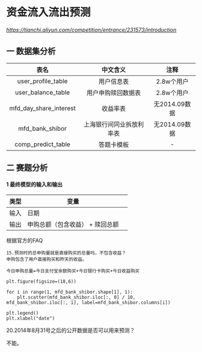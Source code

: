 # 资金流入流出预测

######                                      https://tianchi.aliyun.com/competition/entrance/231573/introduction

## 一 数据集分析

|          表名          |         中文含义         |     注释      |
| :--------------------: | :----------------------: | :-----------: |
|   user_profile_table   |        用户信息表        |  2.8w个用户   |
|   user_balance_table   |    用户申购赎回数据表    |  2.8w个用户   |
| mfd_day_share_interest |         收益率表         | 无2014.09数据 |
|    mfd_bank_shibor     | 上海银行间同业拆放利率表 | 无2014.09数据 |
|   comp_predict_table   |        答题卡模板        |       -       |

## 二 赛题分析

#### 1 最终模型的输入和输出

| 类型 | 变量                            |      |
| ---- | ------------------------------- | ---- |
| 输入 | 日期                            |      |
| 输出 | 申购总额（包含收益） + 赎回总额 |      |

根据官方的FAQ

~~~
15.预测时的总申购量就是直接购买的总量吗，不包含收益？
申购包含了用户直接购买和昨天的收益。

今日申购总量=今日支付宝余额购买+今日银行卡购买+今日收益购买
~~~





~~~
plt.figure(figsize=(18,6))

for i in range(1, mfd_bank_shibor.shape[1], 1):
    plt.scatter(mfd_bank_shibor.iloc[:, 0] / 10, mfd_bank_shibor.iloc[:, i], label=mfd_bank_shibor.columns[i])
    
plt.legend()
plt.xlabel("date")
~~~





20.2014年8月31号之后的公开数据是否可以用来预测？

不能。 